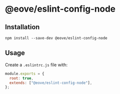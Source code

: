 # @eove/eslint-config-node

## Installation

```
npm install --save-dev @eove/eslint-config-node
```

## Usage

Create a `.eslintrc.js` file with:

```js
module.exports = {
  root: true,
  extends: ["@eove/eslint-config-node"],
};
```

